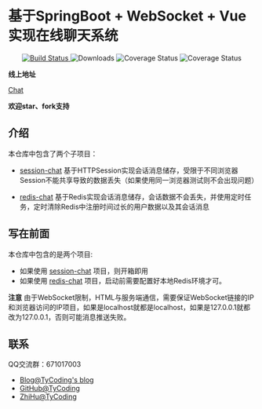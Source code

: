 # 基于SpringBoot + WebSocket + Vue实现在线聊天系统

 <p align="center">
  <a href="https://github.com/TyCoding/boot-chat/" target="_blank">
    <img src="https://img.shields.io/badge/BootChat-在线聊天项目-green.svg" alt="Build Status">
  </a>
  <img src="https://img.shields.io/badge/Spring%20Boot-2.1.5.RELEASE-yellowgreen.svg" alt="Downloads">
  <img src="https://img.shields.io/badge/Vue.js-2.6.10-blue.svg" alt="Coverage Status">
  <img src="https://img.shields.io/badge/ElementUI-2.7.0-blue.svg" alt="Coverage Status">
 </p>

 **线上地址**

[Chat](http://39.105.46.235:8087/)

**欢迎star、fork支持**

## 介绍

本仓库中包含了两个子项目：

* [session-chat](https://github.com/TyCoding/boot-chat/tree/master/session-chat)  基于HTTPSession实现会话消息储存，受限于不同浏览器Session不能共享导致的数据丢失（如果使用同一浏览器测试则不会出现问题）

* [redis-chat](https://github.com/TyCoding/boot-chat/tree/master/redis-chat)  基于Redis实现会话消息储存，会话数据不会丢失，并使用定时任务，定时清除Redis中注册时间过长的用户数据以及其会话消息

## 写在前面

本仓库中包含的是两个项目:

*   如果使用 [session-chat](https://github.com/TyCoding/boot-chat/tree/master/session-chat) 项目，则开箱即用
*   如果使用 [redis-chat](https://github.com/TyCoding/boot-chat/tree/master/redis-chat) 项目，启动前需要配置好本地Redis环境才可。

**注意** 由于WebSocket限制，HTML与服务端通信，需要保证WebSocket链接的IP和浏览器访问的IP项目，如果是localhost就都是localhost，如果是127.0.0.1就都改为127.0.0.1，否则可能消息推送失败。

## 联系

QQ交流群：671017003

- [Blog@TyCoding's blog](http://www.tycoding.cn)
- [GitHub@TyCoding](https://github.com/TyCoding)
- [ZhiHu@TyCoding](https://www.zhihu.com/people/tomo-83-82/activities)